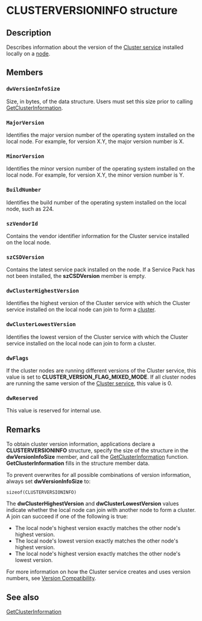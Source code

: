 # CLUSTERVERSIONINFO structure

## Description

Describes
information about the version of the [Cluster service](https://learn.microsoft.com/previous-versions/windows/desktop/mscs/cluster-service)
installed locally on a [node](https://learn.microsoft.com/previous-versions/windows/desktop/mscs/nodes).

## Members

### `dwVersionInfoSize`

Size, in bytes, of the data structure. Users must set this size prior to calling
[GetClusterInformation](https://learn.microsoft.com/windows/desktop/api/clusapi/nf-clusapi-getclusterinformation).

### `MajorVersion`

Identifies the major version number of the operating system installed on the local node. For example, for
version X.Y, the major version number is X.

### `MinorVersion`

Identifies the minor version number of the operating system installed on the local node. For example, for
version X.Y, the minor version number is Y.

### `BuildNumber`

Identifies the build number of the operating system installed on the local node, such as 224.

### `szVendorId`

Contains the vendor identifier information for the Cluster service installed on the local node.

### `szCSDVersion`

Contains the latest service pack installed on the node. If a Service Pack has not been installed, the
**szCSDVersion** member is empty.

### `dwClusterHighestVersion`

Identifies the highest version of the Cluster service with which the Cluster service installed on the local
node can join to form a [cluster](https://learn.microsoft.com/previous-versions/windows/desktop/mscs/c-gly).

### `dwClusterLowestVersion`

Identifies the lowest version of the Cluster service with which the Cluster service installed on the local
node can join to form a cluster.

### `dwFlags`

If the cluster nodes are running different versions of the Cluster service, this value is set to
**CLUSTER_VERSION_FLAG_MIXED_MODE**. If all cluster nodes are running the same version of
the [Cluster service](https://learn.microsoft.com/previous-versions/windows/desktop/mscs/cluster-service), this value is 0.

### `dwReserved`

This value is reserved for internal use.

## Remarks

To obtain cluster version information, applications declare a
**CLUSTERVERSIONINFO** structure, specify the size of the
structure in the **dwVersionInfoSize** member, and call the
[GetClusterInformation](https://learn.microsoft.com/windows/desktop/api/clusapi/nf-clusapi-getclusterinformation) function.
**GetClusterInformation** fills in the structure
member data.

To prevent overwrites for all possible combinations of version information, always set
**dwVersionInfoSize** to:

`sizeof(CLUSTERVERSIONINFO)`

The **dwClusterHighestVersion** and **dwClusterLowestVersion**
values indicate whether the local node can join with another node to form a cluster. A join can succeed if one of
the following is true:

* The local node's highest version exactly matches the other node's highest version.
* The local node's lowest version exactly matches the other node's highest version.
* The local node's highest version exactly matches the other node's lowest version.

For more information on how the Cluster service creates and uses version numbers, see
[Version Compatibility](https://learn.microsoft.com/previous-versions/windows/desktop/mscs/version-compatibility).

## See also

[GetClusterInformation](https://learn.microsoft.com/windows/desktop/api/clusapi/nf-clusapi-getclusterinformation)